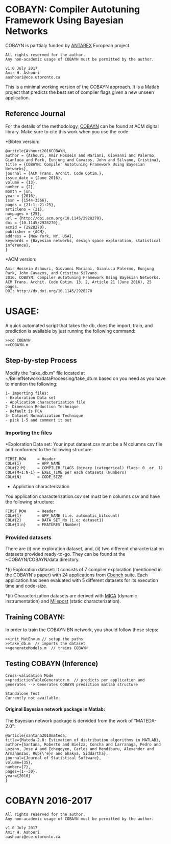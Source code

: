 # COBAYN: Compiler Autotuning Framework Using Bayesian Networks
COBAYN is parttialy funded by [ANTAREX](http://antarex-project.eu) European project. 
```
All rights reserved for the author. 
Any non-academic usage of COBAYN must be permitted by the author.

v1.0 July 2017              
Amir H. Ashouri             
aashouri@ece.utoronto.ca
```


This is a minimal working version of the COBAYN approach. It is a Matlab project that predicts the best set of compiler flags given a new unseen application. 

## Reference Journal
For the details of the methodology, [COBAYN](http://dl.acm.org/citation.cfm?id=2928270) can be found at ACM digital library.
Make sure to cite this work when you use the code: 

*Bibtex version: 
```
@article{Ashouri2016COBAYN,
author = {Ashouri, Amir Hossein and Mariani, Giovanni and Palermo, Gianluca and Park, Eunjung and Cavazos, John and Silvano, Cristina},
title = {COBAYN: Compiler Autotuning Framework Using Bayesian Networks},
journal = {ACM Trans. Archit. Code Optim.},
issue_date = {June 2016},
volume = {13},
number = {2},
month = jun,
year = {2016},
issn = {1544-3566},
pages = {21:1--21:25},
articleno = {21},
numpages = {25},
url = {http://doi.acm.org/10.1145/2928270},
doi = {10.1145/2928270},
acmid = {2928270},
publisher = {ACM},
address = {New York, NY, USA},
keywords = {Bayesian networks, design space exploration, statistical inference},
} 
```

*ACM version:
```
Amir Hossein Ashouri, Giovanni Mariani, Gianluca Palermo, Eunjung Park, John Cavazos, and Cristina Silvano. 
2016. COBAYN: Compiler Autotuning Framework Using Bayesian Networks. 
ACM Trans. Archit. Code Optim. 13, 2, Article 21 (June 2016), 25 pages. 
DOI: http://dx.doi.org/10.1145/2928270
```

# USAGE:

A quick automated script that takes the db, does the import, train, and prediction 
is available by just running the following command:

```
>>cd COBAYN
>>COBAYN.m
```

## Step-by-step Process
Modify the "take_db.m" file located at ~/BeliefNetwork/dataProcessing/take_db.m
based on you need as you have to mention the following:

```
1- Importing files:
- Exploration Data set
- Application characterization file
2- Dimension Reduction Technique
- Default is PCA
3- Dataset Normalization Technique
- pick 1-5 and comment it out
```

### Importing the files 

*Exploration Data set:
Your input dataset.csv must be a N columns csv file and  conformed to the following structure:

```
FIRST_ROW     = Header
COL#{1}       = APP_NAME
COL#{2:M}     = COMPILER_FLAGS (binary (categorical) flags: 0 _or_ 1)
COL#{M+1:N-1} = EXEC_TIME per each datasets (Numbers)
COL#{N}       = CODE_SIZE
```

* Appliction characterization

You application characterization.csv set must be n columns csv and have 
the following structure:

```
FIRST_ROW     = Header
COL#{1}       = APP_NAME (i.e. automatic_bitcount)
COL#{2}       = DATA_SET_No (i.e: dataset1)
COL#{3:n}     = FEATURES (Number)
```

### Provided datasets

There are (i) one exploration dataset, and, (ii) two different characterization datasets provided ready-to-go. They can be found at the ~COBAYN/COBAYN/data directory. 

*(i) Exploration dataset: It consists of 7 compiler exploration (mentioned in the COBAYN's paper) with 24 applications from [Cbench](http://ctuning.org/wiki/index.php?title=CTools:CBench) suite. Each application has been evaluated with 5 different datasets for its execution time and code-size.


*(ii) Characterization datasets are derived with [MICA](https://github.com/boegel/MICA) (dynamic instrumentation) and [Milepost](https://github.com/ctuning/reproduce-milepost-project) (static characterization).



## Training COBAYN:
In order to train the COBAYN BN network, you should follow these steps:

```
>>init_MatEnv.m // setup the paths  
>>take_db.m  // imports the dataset
>>generateModels.m  // trains COBAYN
```


##  Testing COBAYN (Inference)
```
Cross-validation Mode
>>predictionTableGenerator.m  // predicts per application and generates --> Generates COBAYN prediction matlab structure

Standalone Test 
Currently not available.
```

#### Original Bayesian network package in Matlab: 

The Bayesian network package is dervided from the work of "MATEDA-2.0":
```
@article{santana2010mateda,
title={Mateda-2.0: Estimation of distribution algorithms in MATLAB},
author={Santana, Roberto and Bielza, Concha and Larranaga, Pedro and Lozano, Jose A and Echegoyen, Carlos and Mendiburu, Alexander and Armananzas, Rub{\'e}n and Shakya, Siddartha},
journal={Journal of Statistical Software},
volume={35},
number={7},
pages={1--30},
year={2010}
}
```
# COBAYN 2016-2017 
```
All rights reserved for the author. 
Any non-academic usage of COBAYN must be permitted by the author.

v1.0 July 2017              
Amir H. Ashouri             
aashouri@ece.utoronto.ca
```
